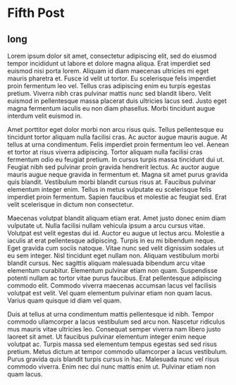 # Fifth Post

## long
Lorem ipsum dolor sit amet, consectetur adipiscing elit, sed do eiusmod tempor incididunt ut labore et dolore magna aliqua. Erat imperdiet sed euismod nisi porta lorem. Aliquam id diam maecenas ultricies mi eget mauris pharetra et. Fusce id velit ut tortor. Eu scelerisque felis imperdiet proin fermentum leo vel. Tellus cras adipiscing enim eu turpis egestas pretium. Viverra nibh cras pulvinar mattis nunc sed blandit libero. Velit euismod in pellentesque massa placerat duis ultricies lacus sed. Justo eget magna fermentum iaculis eu non diam phasellus. Morbi tincidunt augue interdum velit euismod in.

Amet porttitor eget dolor morbi non arcu risus quis. Tellus pellentesque eu tincidunt tortor aliquam nulla facilisi cras. Ac auctor augue mauris augue. At tellus at urna condimentum. Felis imperdiet proin fermentum leo vel. Aenean et tortor at risus viverra adipiscing. Tortor aliquam nulla facilisi cras fermentum odio eu feugiat pretium. In cursus turpis massa tincidunt dui ut. Feugiat nibh sed pulvinar proin gravida hendrerit lectus. Ac auctor augue mauris augue neque gravida in fermentum et. Magna sit amet purus gravida quis blandit. Vestibulum morbi blandit cursus risus at. Faucibus pulvinar elementum integer enim. Tellus in metus vulputate eu scelerisque felis imperdiet proin fermentum. Sapien faucibus et molestie ac feugiat sed. Erat velit scelerisque in dictum non consectetur.

Maecenas volutpat blandit aliquam etiam erat. Amet justo donec enim diam vulputate ut. Nulla facilisi nullam vehicula ipsum a arcu cursus vitae. Volutpat est velit egestas dui id. Auctor eu augue ut lectus arcu. Molestie a iaculis at erat pellentesque adipiscing. Turpis in eu mi bibendum neque. Eget gravida cum sociis natoque. Vitae nunc sed velit dignissim sodales ut eu sem integer. Nisl tincidunt eget nullam non. Aliquam vestibulum morbi blandit cursus. Nec sagittis aliquam malesuada bibendum arcu vitae elementum curabitur. Elementum pulvinar etiam non quam. Suspendisse potenti nullam ac tortor vitae purus faucibus. Erat pellentesque adipiscing commodo elit. Commodo viverra maecenas accumsan lacus vel facilisis volutpat est velit. Vel quam elementum pulvinar etiam non quam lacus. Varius quam quisque id diam vel quam.

Duis at tellus at urna condimentum mattis pellentesque id nibh. Tempor commodo ullamcorper a lacus vestibulum sed arcu non. Nascetur ridiculus mus mauris vitae ultricies leo. Consequat semper viverra nam libero justo laoreet sit amet. Ut faucibus pulvinar elementum integer enim neque volutpat ac. Turpis massa sed elementum tempus egestas sed sed risus pretium. Metus dictum at tempor commodo ullamcorper a lacus vestibulum. Purus gravida quis blandit turpis cursus in hac. Malesuada nunc vel risus commodo viverra. Enim nec dui nunc mattis enim ut. Pulvinar etiam non quam lacus.
